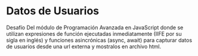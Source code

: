 # Datos de Usuarios
Desafío Del módulo de Programación Avanzada en JavaScript donde se utilizan expresiones de función ejecutadas inmediatamente (IIFE por su sigla en inglés) y funciones asincrónicas (async, await) para capturar datos de usuarios desde una url externa y mostralos en archivo html.

